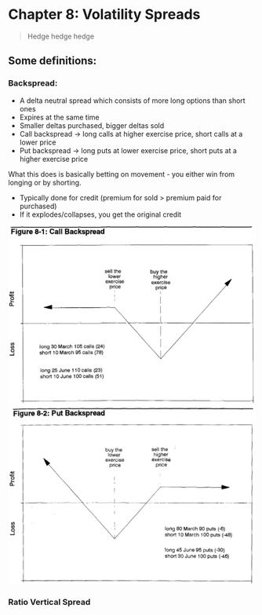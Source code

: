 # Chapter 8: Volatility Spreads
> Hedge hedge hedge

## Some definitions:
### Backspread:
* A delta neutral spread which consists of more long options than short ones
* Expires at the same time
* Smaller deltas purchased, bigger deltas sold
* Call backspread -> long calls at higher exercise price, short calls at a lower price
* Put backspread -> long puts at lower exercise price, short puts at a higher exercise price

What this does is basically betting on movement - you either win from longing or by shorting.
* Typically done for credit (premium for sold > premium paid for purchased)
* If it explodes/collapses, you get the original credit 

![callback](src/callback.png)
![putback](src/putback.png)

### Ratio Vertical Spread


